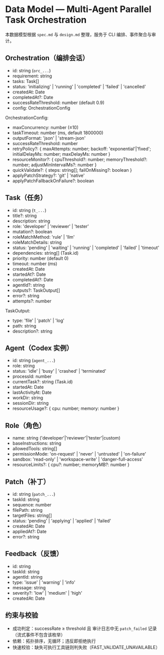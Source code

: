 # Data Model — Multi-Agent Parallel Task Orchestration

本数据模型根据 `spec.md` 与 `design.md` 整理，服务于 CLI 编排、事件聚合与审计。

## Orchestration（编排会话）

- id: string (`orc_...`)
- requirement: string
- tasks: Task[]
- status: 'initializing' | 'running' | 'completed' | 'failed' | 'cancelled'
- createdAt: Date
- completedAt?: Date
- successRateThreshold: number (default 0.9)
- config: OrchestrationConfig

OrchestrationConfig:

- maxConcurrency: number (≤10)
- taskTimeout: number (ms, default 1800000)
- outputFormat: 'json' | 'stream-json'
- successRateThreshold: number
- retryPolicy?: { maxAttempts: number; backoff: 'exponential'|'fixed';
  initialDelayMs: number; maxDelayMs: number }
- resourceMonitor?: { cpuThreshold?: number; memoryThreshold?: number;
  adjustMinIntervalMs?: number }
- quickValidate?: { steps: string[]; failOnMissing?: boolean }
- applyPatchStrategy?: 'git' | 'native'
- applyPatchFallbackOnFailure?: boolean

## Task（任务）

- id: string (`t_...`)
- title?: string
- description: string
- role: 'developer' | 'reviewer' | 'tester'
- mutation?: boolean
- roleMatchMethod: 'rule' | 'llm'
- roleMatchDetails: string
- status: 'pending' | 'waiting' | 'running' | 'completed' | 'failed' | 'timeout'
- dependencies: string[] (Task.id)
- priority: number (default 0)
- timeout: number (ms)
- createdAt: Date
- startedAt?: Date
- completedAt?: Date
- agentId?: string
- outputs?: TaskOutput[]
- error?: string
- attempts?: number

TaskOutput:

- type: 'file' | 'patch' | 'log'
- path: string
- description?: string

## Agent（Codex 实例）

- id: string (`agent_...`)
- role: string
- status: 'idle' | 'busy' | 'crashed' | 'terminated'
- processId: number
- currentTask?: string (Task.id)
- startedAt: Date
- lastActivityAt: Date
- workDir: string
- sessionDir: string
- resourceUsage?: { cpu: number; memory: number }

## Role（角色）

- name: string ('developer'|'reviewer'|'tester'|custom)
- baseInstructions: string
- allowedTools: string[]
- permissionMode: 'on-request' | 'never' | 'untrusted' | 'on-failure'
- sandbox: 'read-only' | 'workspace-write' | 'danger-full-access'
- resourceLimits?: { cpu?: number; memoryMB?: number }

## Patch（补丁）

- id: string (`patch_...`)
- taskId: string
- sequence: number
- filePath: string
- targetFiles: string[]
- status: 'pending' | 'applying' | 'applied' | 'failed'
- createdAt: Date
- appliedAt?: Date
- error?: string

## Feedback（反馈）

- id: string
- taskId: string
- agentId: string
- type: 'issue' | 'warning' | 'info'
- message: string
- severity?: 'low' | 'medium' | 'high'
- createdAt: Date

## 约束与校验

- 成功判定：successRate ≥ threshold 且 审计日志中无 `patch_failed` 记录（流式事件不包含该枚举）
- 依赖：拓扑排序，无循环；违反即拒绝执行
- 快速校验：缺失可执行工具链则判失败（FAST_VALIDATE_UNAVAILABLE）
